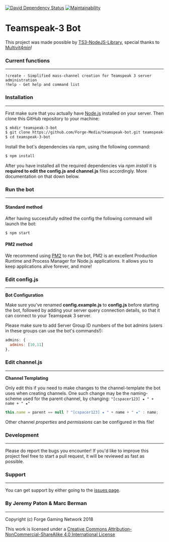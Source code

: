 [![David Dependency Status](https://david-dm.org/Forge-Media/teamspeak-bot.svg)](https://david-dm.org/Forge-Media/teamspeak-bot)
[![Maintainability](https://api.codeclimate.com/v1/badges/0957f4a29edc878ec073/maintainability)](https://codeclimate.com/github/Forge-Media/teamspeak-bot/maintainability)
# Teamspeak-3 Bot
This project was made possible by [TS3-NodeJS-Library](https://github.com/Multivit4min/TS3-NodeJS-Library), special thanks to [Multivit4min](https://github.com/Multivit4min/)!
### Current functions
----
```
!create - Simplified mass-channel creation for Teamspeak 3 server administration
!help - Get help and command list
```


### Installation
----
First make sure that you actually have [Node.js](https://nodejs.org/en/) installed on your server. Then clone this GitHub repository to your machine:
```sh
$ mkdir teamspeak-3-bot
$ git clone https://github.com/Forge-Media/teamspeak-bot.git teamspeak-3-bot
$ cd teamspeak-3-bot
```
Install the bot's dependencies via npm, using the following command:
```sh
$ npm install
```
After you have installed all the required dependencies via *npm install* it is **required to edit the config.js and channel.js** files accordingly. More documentation on that down below.

### Run the bot
----
#### Standard method
After having successfully edited the config the following command will launch the bot:
```sh
$ npm start
```
#### PM2 method
We recommend using [PM2](https://github.com/Unitech/pm2) to run the bot, PM2 is an excellent Production Runtime and Process Manager for Node.js applications. It allows you to keep applications alive forever, and more!

### Edit config.js
----
__Bot Configuration__

Make sure you've renamed __config.example.js__ to __config.js__ before starting the bot, followed by adding your server query connection details, so that it can connect to your Teamspeak 3 server. 

Please make sure to add Server Group ID numbers of the bot admins (users in these groups can use the bot's commands!):
```javascript
admins: {
  admins: [10,11]
},
```

### Edit channel.js
----
__Channel Templating__

Only edit this if you need to make changes to the channel-template the bot uses when creating channels. One such change may be the naming-scheme used for the parent channel, by changing: `"[cspacer123] ★ " + name + " ★"`
```javascript
this.name = parent == null ? "[cspacer123] ★ " + name + " ★" : name;
```
Other channel _properties_ and _permissions_ can be configured in this file!

### Development
----
Please do report the bugs you encounter!
If you'd like to improve this project feel free to start a pull request, it will be reviewed as fast as possible.

### Support
----
You can get support by either going to the [issues page](https://github.com/Forge-Media/teamspeak-bot/issues).


### By Jeremy Paton & Marc Berman
----
Copyright (c) Forge Gaming Network 2018

This work is licensed under a [Creative Commons Attribution-NonCommercial-ShareAlike 4.0 International License](https://creativecommons.org/licenses/by-nc-sa/4.0/)
